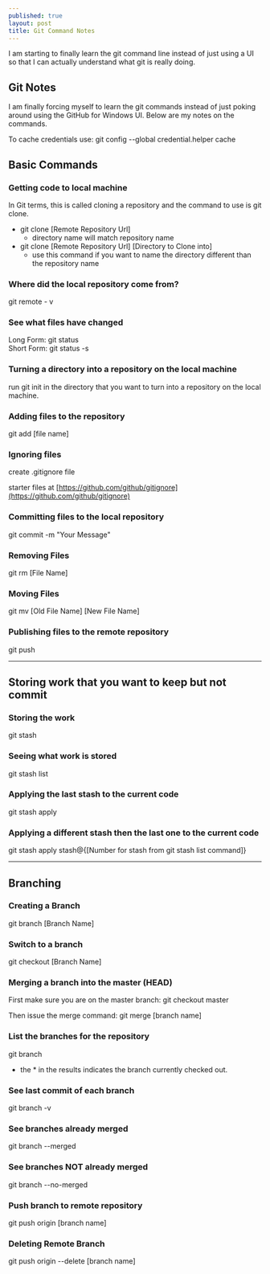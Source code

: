 ```yaml
---
published: true
layout: post
title: Git Command Notes
---
```


I am starting to finally learn the git command line instead of just using a UI so that I can actually understand what git is really doing.

## Git Notes

I am finally forcing myself to learn the git commands instead of just poking around using the GitHub for Windows UI.  Below are my notes on the commands.

To cache credentials use:  git config --global credential.helper cache
## Basic Commands

### Getting code to local machine

In Git terms, this is called cloning a repository and the command to use is git clone.  

- git clone [Remote Repository Url]  
	- directory name will match repository name
- git clone [Remote Repository Url]  [Directory to Clone into]
	- use this command if you want to name the directory different than the repository name

### Where did the local repository come from?

git remote - v

### See what files have changed

Long Form: git status  
Short Form: git status -s


### Turning a directory into a repository on the local machine

run git init in the directory that you want to turn into a repository on the local machine.

### Adding files to the repository

git add [file name]

### Ignoring files

create .gitignore file 

  starter files at [https://github.com/github/gitignore](https://github.com/github/gitignore)
  
  ### Committing files to the local repository
  
  git commit -m "Your Message"
  
  ### Removing Files
  
  git rm [File Name]
  
  ### Moving Files
  
  git mv [Old File Name] [New File Name]
  
  ### Publishing files to the remote repository
  
  git push
  
  ***
  ## Storing work that you want to keep but not commit
  
  ### Storing the work
  
  git stash
  
  ### Seeing what work is stored
  
  git stash list
  
  ### Applying the last stash to the current code
  
  git stash apply
  
  ### Applying a different stash then the last one to the current code
  
  git stash apply stash@{[Number for stash from git stash list command]}
  
***  
  ## Branching
  
  ### Creating a Branch
  
  git branch [Branch Name]
  
  ### Switch to a branch
  
  git checkout [Branch Name]
  
  ### Merging a branch into the master (HEAD)
  
  First make sure you are on the master branch: git checkout master
  
  Then issue the merge command: git merge [branch name]
  
  ### List the branches for the repository
  
  git branch
  - the * in the results indicates the branch currently checked out. 
  
  
  ### See last commit of each branch
  
  git branch -v 
  
  ### See branches already merged
  
  git branch --merged
  
  ### See branches NOT already merged
  
  git branch --no-merged
  
  ### Push branch to remote repository
  
  git push origin [branch name]
  
  ### Deleting Remote Branch
  
  git push origin --delete [branch name]
